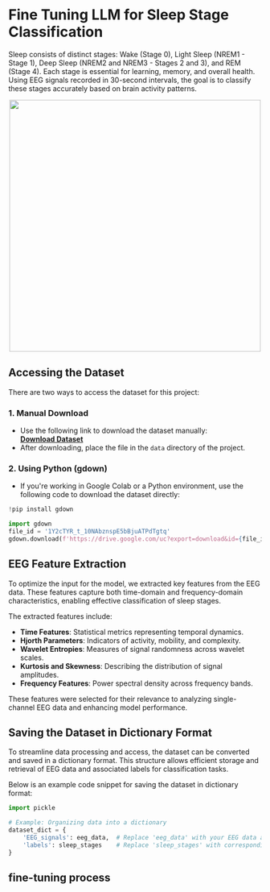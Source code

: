 # Fine Tuning LLM for Sleep Stage Classification
Sleep consists of distinct stages: Wake (Stage 0), Light Sleep (NREM1 - Stage 1), Deep Sleep (NREM2 and NREM3 - Stages 2 and 3), and REM (Stage 4). Each stage is essential for learning, memory, and overall health. Using EEG signals recorded in 30-second intervals, the goal is to classify these stages accurately based on brain activity patterns.
<p align="center">
<img src="https://github.com/faezeh-gholamrezaie/Fine-Tuning-Large-Language-Models-for-Sleep-Stage-Classification/blob/main/Picture/Picture.png" width="500" />
</p>

## Accessing the Dataset

There are two ways to access the dataset for this project:

### 1. **Manual Download**
- Use the following link to download the dataset manually:  
  [**Download Dataset**](https://drive.google.com/file/d/1Y2cTYR_t_10NAbznspE5bBjuATPdTgtq)
- After downloading, place the file in the `data` directory of the project.

### 2. **Using Python (gdown)**
- If you're working in Google Colab or a Python environment, use the following code to download the dataset directly:

```python
!pip install gdown

import gdown
file_id = '1Y2cTYR_t_10NAbznspE5bBjuATPdTgtq'
gdown.download(f'https://drive.google.com/uc?export=download&id={file_id}', 'file.zip', quiet=False)
```
## EEG Feature Extraction

To optimize the input for the model, we extracted key features from the EEG data. These features capture both time-domain and frequency-domain characteristics, enabling effective classification of sleep stages. 

The extracted features include:
- **Time Features**: Statistical metrics representing temporal dynamics.
- **Hjorth Parameters**: Indicators of activity, mobility, and complexity.
- **Wavelet Entropies**: Measures of signal randomness across wavelet scales.
- **Kurtosis and Skewness**: Describing the distribution of signal amplitudes.
- **Frequency Features**: Power spectral density across frequency bands.

These features were selected for their relevance to analyzing single-channel EEG data and enhancing model performance.

## Saving the Dataset in Dictionary Format

To streamline data processing and access, the dataset can be converted and saved in a dictionary format. This structure allows efficient storage and retrieval of EEG data and associated labels for classification tasks.

Below is an example code snippet for saving the dataset in dictionary format:

```python
import pickle

# Example: Organizing data into a dictionary
dataset_dict = {
    'EEG_signals': eeg_data,  # Replace 'eeg_data' with your EEG data array
    'labels': sleep_stages    # Replace 'sleep_stages' with corresponding labels
}
```
## fine-tuning process 
